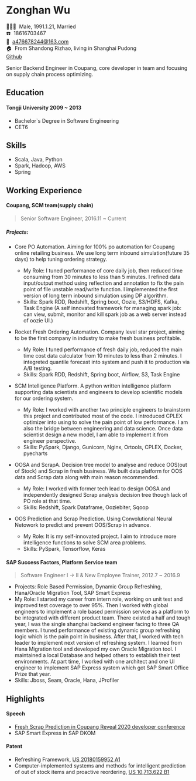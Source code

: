 <!-- The (first) h1 will be used as the <title> of the HTML page -->
# Zonghan Wu

<!-- The unordered list immediately after the h1 will be formatted on a single
line. It is intended to be used for contact details -->

:family_man_woman_girl:&nbsp;&nbsp;Male, 1991.1.21, Married  
:phone:&nbsp;&nbsp;18616703467  
:email:&nbsp;&nbsp;<a476678244@163.com>  
:house:&nbsp;&nbsp;From Shandong Rizhao, living in Shanghai Pudong  
[Github](https://github.com/476678244)  

Senior Backend Engineer in Coupang, core developer in team and focusing on supply chain process optimizing.

## Education

#### <span>Tongji University</span> <span>2009 ~ 2013</span>
- Bachelor`s Degree in Software Engineering
- CET6

## Skills

- Scala, Java, Python
- Spark, Hadoop, AWS
- Spring

## Working Experience

#### Coupang, SCM team(supply chain)
> Senior Software Engineer, 2016.11 ~ Current

##### Projects:

- Core PO Automation. Aiming for 100% po automation for Coupang online retailing business. We use long term inbound simulation(future 35 days) to help tuning ordering strategy.

  - My Role:  I tuned performance of core daily job, then reduced time consuming from 30 minutes to less than 5 minutes.  I refined data input/output method using reflection and annotation to fix the pain point of file unstable read/write function. I implemented the first version of long term inbound simulation using DP algorithm.
  - Skills: Spark RDD, Redshift, Spring boot, Oozie, S3/HDFS, Kafka, Task Engine (A self innovated framework for managing spark job: can view, submit, monitor and kill spark job as a web server instead of oozie UI.)

- Rocket Fresh Ordering Automation. Company level star project, aiming to be the first company in industry to make fresh business profitable.

  - My Role: I tuned performance of fresh daily job, reduced the main time cost data calculator from 10 minutes to less than 2 minutes. I integreted quantile forecast into system and push it to production via A/B testing.
  - Skills: Spark RDD, Redshift, Spring boot, Airflow, S3, Task Engine

- SCM Intelligence Platform. A python written intelligence platform supporting data scientists and engineers to develop scientific models for our ordering system.

  - My Role: I worked with another two principle engineers to brainstorm this project and contributed most of the code. I introduced CPLEX optimizer into using to solve the pain point of low performance. I am also the bridge between engineering and data science. Once data scientist design a new model, I am able to implement it from engineer perspective.
  - Skills: PySpark, Django, Gunicorn, Nginx, Ortools, CPLEX, Docker, pyecharts

- OOSA and ScrapA. Decision tree model to analyse and reduce OOS(out of Stock) and Scrap in fresh business. We built data platform for OOS data and Scrap data along with main reason recommended.

  - My Role: I worked with former tech lead to design OOSA and independently designed Scrap analysis decision tree though lack of PO role at that time. 
  - Skills: Redshift, Spark Dataframe, Ooziebiter, Sqoop

- OOS Prediction and Scrap Prediction. Using Convolutional Neural Netowork to predict and prevent OOS/Scrap in advance.

  - My Role: It is my self-innovated project. I aim to introduce more intelligence functions to solve SCM area problems.
  - Skills: PySpark, Tensorflow, Keras


#### SAP Success Factors, Platform Service team 
> Software Engineer I -> II & New Employee Trainer, 2012.7 ~ 2016.9
- Projects: Role Based Permission, Dynamic Group Refreshing, Hana/Oracle Migration Tool, SAP Smart Express
- My Role: I started my career from intern role, working on unit test and improved test coverage to over 95%. Then I worked with global engineers to implement a role based permission service as a platform to be integrated with different product team. There existed a half and tough year, I was the single shanghai backend engineer facing to three QA members. I tuned performance of existing dynamic group refreshing logic which is the pain point in business. After that, I worked with tech leader to implement next version of refreshing system. I learned from Hana Migration tool and developed my own Oracle Migration tool. I maintained a local Database and helped others to establish their test environments. At part time, I worked with one architect and one UI engineer to implement SAP Express system which got SAP Smart Office Prize that year. 
- Skills: Jboss, Seam, Oracle, Hana, JProfiler

## Highlights
#### Speech
- [Fresh Scrap Prediction in Coupang Reveal 2020 developer conference](https://www.youtube.com/watch?v=NcRfDcJ-fzQ&ab_channel=CoupangReveal)
- SAP Smart Express in SAP DKOM

#### Patent
- Refreshing Framework, [US 20180159952 A1](https://patft.uspto.gov/netacgi/nph-Parser?Sect1=PTO2&Sect2=HITOFF&p=1&u=%2Fnetahtml%2FPTO%2Fsearch-bool.html&r=2&f=G&l=50&co1=AND&d=PTXT&s1=%22Wu%3B+Zonghan%22&OS=%22Wu;+Zonghan%22&RS=%22Wu;+Zonghan%22)
- Computer-implemented systems and methods for intelligent prediction of out of stock items and proactive reordering, [US 10,713,622 B1](https://patft.uspto.gov/netacgi/nph-Parser?Sect1=PTO2&Sect2=HITOFF&p=1&u=%2Fnetahtml%2FPTO%2Fsearch-bool.html&r=1&f=G&l=50&co1=AND&d=PTXT&s1=%22Wu%3B+Zonghan%22&OS=%22Wu;+Zonghan%22&RS=%22Wu;+Zonghan%22)


